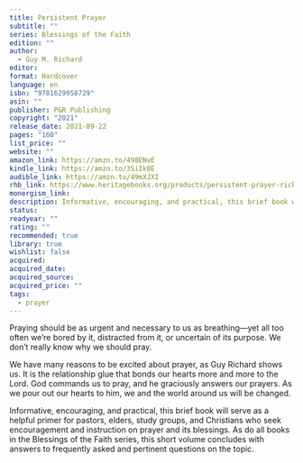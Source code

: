 ```yaml
---
title: Persistent Prayer
subtitle: ""
series: Blessings of the Faith
edition: ""
author:
  - Guy M. Richard
editor: 
format: Hardcover
language: en
isbn: "9781629958729"
asin: ""
publisher: P&R Publishing
copyright: "2021"
release_date: 2021-09-22
pages: "160"
list_price: ""
website: ""
amazon_link: https://amzn.to/498ENvE
kindle_link: https://amzn.to/3SiIkBE
audible_link: https://amzn.to/49mXJXI
rhb_link: https://www.heritagebooks.org/products/persistent-prayer-richard.html
monergism_link: 
description: Informative, encouraging, and practical, this brief book will serve as a helpful primer for pastors, elders, study groups, and Christians who seek encouragement and instruction on prayer and its blessings. As do all books in the Blessings of the Faith series, this short volume concludes with answers to frequently asked and pertinent questions on the topic.
status: 
readyear: ""
rating: ""
recommended: true
library: true
wishlist: false
acquired: 
acquired_date: 
acquired_source: 
acquired_price: ""
tags:
  - prayer
---
```

Praying should be as urgent and necessary to us as breathing―yet all too often we’re bored by it, distracted from it, or uncertain of its purpose. We don’t really know why we should pray.

We have many reasons to be excited about prayer, as Guy Richard shows us. It is the relationship glue that bonds our hearts more and more to the Lord. God commands us to pray, and he graciously answers our prayers. As we pour out our hearts to him, we and the world around us will be changed.

Informative, encouraging, and practical, this brief book will serve as a helpful primer for pastors, elders, study groups, and Christians who seek encouragement and instruction on prayer and its blessings. As do all books in the Blessings of the Faith series, this short volume concludes with answers to frequently asked and pertinent questions on the topic.
